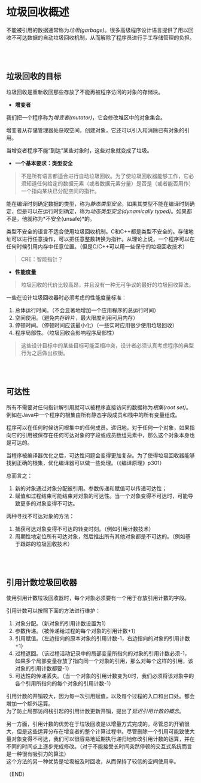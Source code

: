 # 垃圾回收概述    

不能被引用的数据通常称为*垃圾(garbage)*。很多高级程序设计语言提供了用以回收不可达数据的自动垃圾回收机制，从而解除了程序员进行手工存储管理的负担。        

<br />
<br />

## 垃圾回收的目标    

垃圾回收是重新收回那些存放了不能再被程序访问的对象的存储块。      


- **增变者**    

我们把一个程序称为*增变者(mutator)*，它会修改堆区中的对象集合。    

增变者从存储管理器处获取空间，创建对象，它还可以引入和消除已有对象的引用。    

当增变者程序不能“到达”某些对象时，这些对象就变成了垃圾。    


- **一个基本要求：类型安全**    

> 不是所有语言都适合进行自动垃圾回收。为了使垃圾回收器能够工作，它必须知道任何给定的数据元素（或者数据元素分量）是否是（或者能否用作）一个指向某块已分配空间的指针。    


能在编译时刻确定数据的类型，称为*静态类型安全*。如果其类型不能在编译时刻确定，但是可以在运行时刻确定，称为*动态类型安全(dynamically typed)*。如果都不是，他就称为*不安全(unsafe)*的。    


类型不安全的语言不适合使用垃圾回收机制。C和C++都是类型不安全的。存储地址可以进行任意操作，可以把任意整数转换为指针。从理论上说，一个程序可以在任何时候引用内存中任意位置。（但是C/C++可以用一些保守的垃圾回收技术）    

> CRE：智能指针？    


- **性能度量**    

> 垃圾回收的代价比较高昂，并且没有一种无可争议的最好的垃圾回收算法。    

一些在设计垃圾回收器时必须考虑的性能度量标准：    
1. 总体运行时间。（不会显著地增加一个应用程序的总运行时间）    
2. 空间使用。（避免内存碎片，最大限度利用可用内存）    
3. 停顿时间。（停顿时间应该最小化）（一些实时应用很少使用垃圾回收）      
4. 程序局部性。（垃圾回收会影响程序局部性）      

> 这些设计目标中的某些目标可能互相冲突，设计者必须认真考虑程序的典型行为之后做出权衡。    


<br />
<br />

## 可达性    

所有不需要对任何指针解引用就可以被程序直接访问的数据称为*根集(root set)*。例如在Java中一个程序的根集由所有静态字段成员和栈中的所有变量组成。    

程序可以在任何时候访问根集中的任何成员。递归地，对于任何一个对象，如果指向它的引用被保存在任何可达对象的字段或成员数组元素中，那么这个对象本身也是可达的。    


当程序被编译器优化之后，可达性问题会变得更加复杂。为了使得垃圾回收器能够找到正确的根集，优化编译器可以做一些处理。（《编译原理》p301）      

总而言之：  
1. 新的对象通过对象分配被引用。参数传递和赋值可以传递可达性；    
2. 赋值和过程结束可能结束对对象的可达性。当一个对象变得不可达时，可能导致更多的对象变得不可达。    

两种寻找不可达对象的方法：    
1. 捕获可达对象变得不可达的转变时刻。（例如引用计数技术）    
2. 周期性地定位所有可达对象，然后推出所有其他对象都是不可达的。（例如基于跟踪的垃圾回收技术）    


<br />
<br />

## 引用计数垃圾回收器    

使用引用计数垃圾回收器时，每个对象必须要有一个用于存放引用计数的字段。    

引用计数可以按照下面的方法进行维护：    
1. 对象分配。（新对象的引用计数设置为1）    
2. 参数传递。（被传递给过程的每个对象的引用计数+1）    
3. 引用赋值。（左边指向的原本对象的引用计数-1，右边指向的对象的引用计数+1）    
4. 过程返回。（该过程活动记录中的局部变量所指向的对象的引用计数必须-1，如果多个局部变量存放了指向同一个对象的引用，那么对每个这样的引用，该对象的引用计数都要-1）    
5. 可达性的传递丢失。（当一个对象的引用计数变为0时，我们必须将该对象中的各个引用所指向的每个对象的引用计数-1）    


引用计数的开销较大，因为每一次引用赋值，以及每个过程的入口和出口处。都会增加一个额外运算。    
为了防止局部访问栈引起的引用计数更新开销，提出了*延迟引用计数的概念*。      


另一方面，引用计数的优势在于垃圾回收是以增量方式完成的。尽管总的开销很大，但是这些运算分布在增变者的整个计算过程中。尽管删除一个引用可能致使大量对象变得不可达，我们可以很容易地延期执行递归地修改引用计数的运算，并在不同的时间点上逐步完成修改。（对于不能接受长时间突然停顿的交互式系统而言是一种很有吸引力的算法）    
这个方法的另一种优势是垃圾被及时回收，从而保持了较低的空间使用率。    



（END）    
